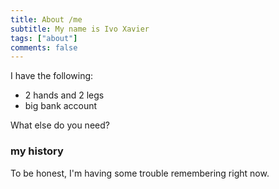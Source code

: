 ```yaml
---
title: About /me
subtitle: My name is Ivo Xavier
tags: ["about"]
comments: false
---
```


I have the following:

- 2 hands and 2 legs
- big bank account

What else do you need?

### my history

To be honest, I'm having some trouble remembering right now.